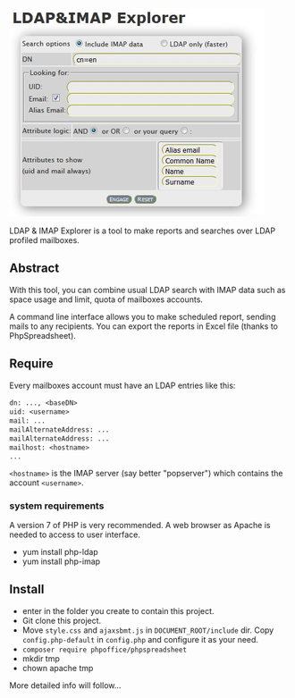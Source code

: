 ![Initial view](screenshot.jpg)

LDAP &amp; IMAP Explorer is a tool to make reports and searches over LDAP profiled mailboxes.

## Abstract
With this tool, you can combine usual LDAP search with IMAP data such as space usage and limit, quota of mailboxes accounts.

A command line interface allows you to make scheduled report, sending mails to any recipients. You can export the reports in Excel file (thanks to PhpSpreadsheet).

## Require
Every mailboxes account must have an LDAP entries like this:

```
dn: ..., <baseDN>
uid: <username>
mail: ...
mailAlternateAddress: ...
mailAlternateAddress: ...
mailhost: <hostname>
...
```

`<hostname>` is the IMAP server (say better "popserver") which contains the account `<username>`.

### system requirements
A version 7 of PHP is very recommended. A web browser as Apache is needed to access to user interface.
- yum install php-ldap
- yum install php-imap

## Install
- enter in the folder you create to contain this project.
- Git clone this project.
- Move `style.css` and `ajaxsbmt.js` in `DOCUMENT_ROOT/include` dir. Copy `config.php-default` in `config.php` and configure it as your need.
- `composer require phpoffice/phpspreadsheet`
- mkdir tmp
- chown apache tmp

More detailed info will follow...
